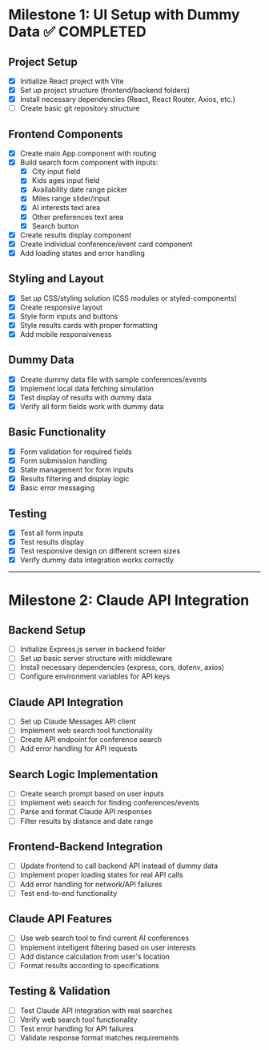 # Milestone 1: UI Setup with Dummy Data ✅ COMPLETED

## Project Setup
- [x] Initialize React project with Vite
- [x] Set up project structure (frontend/backend folders)
- [x] Install necessary dependencies (React, React Router, Axios, etc.)
- [ ] Create basic git repository structure

## Frontend Components
- [x] Create main App component with routing
- [x] Build search form component with inputs:
  - [x] City input field
  - [x] Kids ages input field
  - [x] Availability date range picker
  - [x] Miles range slider/input
  - [x] AI interests text area
  - [x] Other preferences text area
  - [x] Search button
- [x] Create results display component
- [x] Create individual conference/event card component
- [x] Add loading states and error handling

## Styling and Layout
- [x] Set up CSS/styling solution (CSS modules or styled-components)
- [x] Create responsive layout
- [x] Style form inputs and buttons
- [x] Style results cards with proper formatting
- [x] Add mobile responsiveness

## Dummy Data
- [x] Create dummy data file with sample conferences/events
- [x] Implement local data fetching simulation
- [x] Test display of results with dummy data
- [x] Verify all form fields work with dummy data

## Basic Functionality
- [x] Form validation for required fields
- [x] Form submission handling
- [x] State management for form inputs
- [x] Results filtering and display logic
- [x] Basic error messaging

## Testing
- [x] Test all form inputs
- [x] Test results display
- [x] Test responsive design on different screen sizes
- [x] Verify dummy data integration works correctly

---

# Milestone 2: Claude API Integration

## Backend Setup
- [ ] Initialize Express.js server in backend folder
- [ ] Set up basic server structure with middleware
- [ ] Install necessary dependencies (express, cors, dotenv, axios)
- [ ] Configure environment variables for API keys

## Claude API Integration
- [ ] Set up Claude Messages API client
- [ ] Implement web search tool functionality
- [ ] Create API endpoint for conference search
- [ ] Add error handling for API requests

## Search Logic Implementation
- [ ] Create search prompt based on user inputs
- [ ] Implement web search for finding conferences/events
- [ ] Parse and format Claude API responses
- [ ] Filter results by distance and date range

## Frontend-Backend Integration
- [ ] Update frontend to call backend API instead of dummy data
- [ ] Implement proper loading states for real API calls
- [ ] Add error handling for network/API failures
- [ ] Test end-to-end functionality

## Claude API Features
- [ ] Use web search tool to find current AI conferences
- [ ] Implement intelligent filtering based on user interests
- [ ] Add distance calculation from user's location
- [ ] Format results according to specifications

## Testing & Validation
- [ ] Test Claude API integration with real searches
- [ ] Verify web search tool functionality
- [ ] Test error handling for API failures
- [ ] Validate response format matches requirements